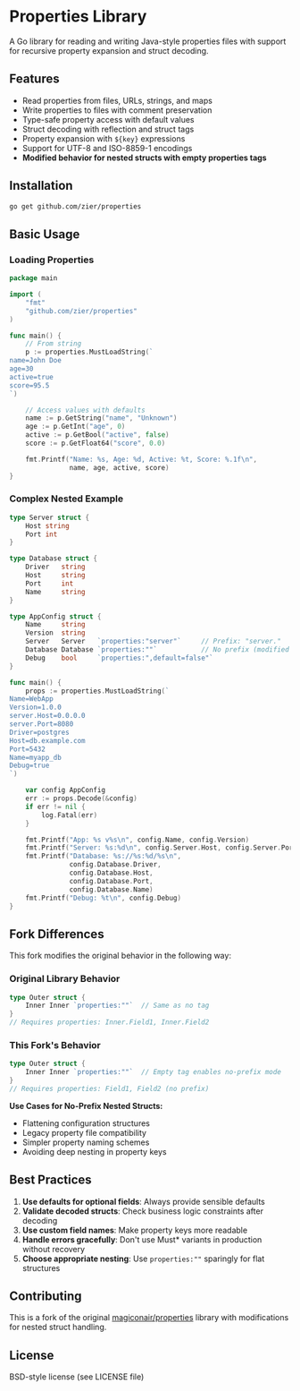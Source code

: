 # Properties Library

A Go library for reading and writing Java-style properties files with support for recursive property expansion and struct decoding.

## Features

- Read properties from files, URLs, strings, and maps
- Write properties to files with comment preservation
- Type-safe property access with default values
- Struct decoding with reflection and struct tags
- Property expansion with `${key}` expressions
- Support for UTF-8 and ISO-8859-1 encodings
- **Modified behavior for nested structs with empty properties tags**

## Installation

```bash
go get github.com/zier/properties
```

## Basic Usage

### Loading Properties

```go
package main

import (
    "fmt"
    "github.com/zier/properties"
)

func main() {
    // From string
    p := properties.MustLoadString(`
name=John Doe
age=30
active=true
score=95.5
`)

    // Access values with defaults
    name := p.GetString("name", "Unknown")
    age := p.GetInt("age", 0)
    active := p.GetBool("active", false)
    score := p.GetFloat64("score", 0.0)

    fmt.Printf("Name: %s, Age: %d, Active: %t, Score: %.1f\n",
               name, age, active, score)
}
```

### Complex Nested Example

```go
type Server struct {
    Host string
    Port int
}

type Database struct {
    Driver   string
    Host     string
    Port     int
    Name     string
}

type AppConfig struct {
    Name     string
    Version  string
    Server   Server   `properties:"server"`     // Prefix: "server."
    Database Database `properties:""`           // No prefix (modified behavior)
    Debug    bool     `properties:",default=false"`
}

func main() {
    props := properties.MustLoadString(`
Name=WebApp
Version=1.0.0
server.Host=0.0.0.0
server.Port=8080
Driver=postgres
Host=db.example.com
Port=5432
Name=myapp_db
Debug=true
`)

    var config AppConfig
    err := props.Decode(&config)
    if err != nil {
        log.Fatal(err)
    }

    fmt.Printf("App: %s v%s\n", config.Name, config.Version)
    fmt.Printf("Server: %s:%d\n", config.Server.Host, config.Server.Port)
    fmt.Printf("Database: %s://%s:%d/%s\n",
               config.Database.Driver,
               config.Database.Host,
               config.Database.Port,
               config.Database.Name)
    fmt.Printf("Debug: %t\n", config.Debug)
}
```

## Fork Differences

This fork modifies the original behavior in the following way:

### Original Library Behavior

```go
type Outer struct {
    Inner Inner `properties:""`  // Same as no tag
}
// Requires properties: Inner.Field1, Inner.Field2
```

### This Fork's Behavior

```go
type Outer struct {
    Inner Inner `properties:""`  // Empty tag enables no-prefix mode
}
// Requires properties: Field1, Field2 (no prefix)
```

**Use Cases for No-Prefix Nested Structs:**

- Flattening configuration structures
- Legacy property file compatibility
- Simpler property naming schemes
- Avoiding deep nesting in property keys

## Best Practices

1. **Use defaults for optional fields**: Always provide sensible defaults
2. **Validate decoded structs**: Check business logic constraints after decoding
3. **Use custom field names**: Make property keys more readable
4. **Handle errors gracefully**: Don't use Must\* variants in production without recovery
5. **Choose appropriate nesting**: Use `properties:""` sparingly for flat structures

## Contributing

This is a fork of the original [magiconair/properties](https://github.com/magiconair/properties) library with modifications for nested struct handling.

## License

BSD-style license (see LICENSE file)
